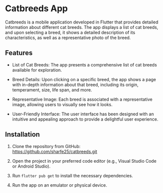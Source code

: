 # Catbreeds App

Catbreeds is a mobile application developed in Flutter that provides detailed information about different cat breeds. The app displays a list of cat breeds, and upon selecting a breed, it shows a detailed description of its characteristics, as well as a representative photo of the breed.

## Features

- List of Cat Breeds: The app presents a comprehensive list of cat breeds available for exploration.

- Breed Details: Upon clicking on a specific breed, the app shows a page with in-depth information about that breed, including its origin, temperament, size, life span, and more.

- Representative Image: Each breed is associated with a representative image, allowing users to visually see how it looks.

- User-Friendly Interface: The user interface has been designed with an intuitive and appealing approach to provide a delightful user experience.


## Installation

1. Clone the repository from GitHub:
    https://github.com/sharfe25/catbreeds.git

2. Open the project in your preferred code editor (e.g., Visual Studio Code or Android Studio).

3. Run `flutter pub get` to install the necessary dependencies.

4. Run the app on an emulator or physical device.

